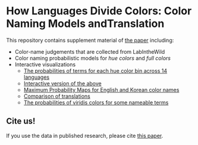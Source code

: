 # How Languages Divide Colors: Color Naming Models andTranslation

This repository contains supplement material of [the paper](TODO) including:
- Color-name judgements that are collected from LabIntheWild
- Color naming probabilistic models for _hue colors_ and _full colors_
- Interactive visualizations
  - [The probabilities of terms for each hue color bin across 14 languages](https://yhoonkim.github.io/color-naming-in-different-languages/vis/color_composition_figure.html)
  - [Interactive version of the above](https://yhoonkim.github.io/color-naming-in-different-languages/vis/stacked-spectrum.html)
  - [Maximum Probability Maps for English and Korean color names](https://yhoonkim.github.io/color-naming-in-different-languages/vis/full_color_maps.html)
  - [Comparison of translations](https://yhoonkim.github.io/color-naming-in-different-languages/vis/translation.html)
  - [The probabilities of viridis colors for some nameable terms](https://yhoonkim.github.io/color-naming-in-different-languages/vis/viridis.html)


## Cite us!

If you use the data in published research, please cite [this paper](TODO).
